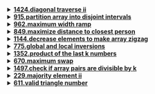 <details>
  <summary><strong><a href="https://leetcode.com/problems/diagonal-traverse-ii/"> 1424.diagonal traverse ii </a></strong></summary>

```cpp
class Solution {
public:
    vector<int> findDiagonalOrder(vector<vector<int>>& nums) {
        vector <int> result;
        queue <pair <int, int>> q;
        q.push({0, 0});

        while (!q.empty()){
            auto p = q.front();
            q.pop();
            result.push_back(nums[p.first][p.second]);

            if (p.second == 0 && p.first + 1 < nums.size())
                q.push({p.first + 1, 0});
            
            if (p.second + 1 < nums[p.first].size())
                q.push({p.first, p.second + 1});
            
        }
        return result;    
    }
};
```
</details>

<details>
  <summary><strong><a href = "https://leetcode.com/problems/partition-array-into-disjoint-intervals/">915.partition array into disjoint intervals</a></strong></summary>

```cpp
class Solution {
public:
    int partitionDisjoint(vector<int>& nums) {
        int* maxLeft = new int[nums.size()];
        int* minRight = new int[nums.size()];

        maxLeft[0] = nums[0];
        minRight[nums.size()-1] = nums[nums.size() - 1];

        for(int i = 1; i < nums.size(); i++){
            maxLeft[i] = max(nums[i], maxLeft[i-1]);
            minRight[nums.size()-i-1] = min(nums[nums.size()-i-1], minRight[nums.size()-i]);
        }
        
        for(int i = 0; i < nums.size(); i++)
            if(maxLeft[i] <= minRight[i+1])
                return i+1;

        delete[] maxLeft;
        delete[] minRight;

        return -1;
    }
};
```

</details>

<details>
  <summary><strong><a href = "https://leetcode.com/problems/maximum-width-ramp/">962.maximum width ramp</a></strong></summary>

```cpp
// Solution 1; time limit exceed
class Solution {
public:
    int maxWidthRamp(vector<int>& nums) {
        int n = nums.size();
        int ans = 0;

        for(int i = 0; i < n; i++)
            for(int j = i + 1; j < n; j++)
                if(nums[i] <= nums[j])
                    ans = max(ans, j-i);
        
        return ans;
    }
};

// Solution 2: 
class Solution {
public:
    int maxWidthRamp(vector<int>& nums) {
        stack <int> stk; 
        int n = nums.size();

        for(int i = 0; i < n; i++)
            if(stk.empty() || nums[stk.top()] > nums[i])
                stk.push(i);
        

        int best = 0;
        for(int j = n-1; j >= 0; j--){
            while(!stk.empty() && nums[stk.top()] <= nums[j]){
                int i = stk.top();
                stk.pop();
                best = max(best, j-i);
            }
        }
        return best;
    }
};
```

</details>

<details>
  <summary><strong><a href = "https://leetcode.com/problems/maximize-distance-to-closest-person/">849.maximize distance to closest person</a></strong></summary>

```cpp
class Solution {
public:
    int maxDistToClosest(vector<int>& seats) {
        int n = seats.size();
        int maxDistance = 0;
        int left = -1;
        int right = 0;

        for (int i = 0; i < n; ++i) {
            if (seats[i] == 1) 
                left = i;
            else {
                while ((right < n && seats[right] == 0) || right < i) 
                    ++right;
                

                int leftDistance = left == -1 ? n : i - left;
                int rightDistance = right == n ? n : right - i;
                int distance = std::min(leftDistance, rightDistance);
                maxDistance = std::max(maxDistance, distance);
            }
        }

        return maxDistance;
    }
};
```

</details>

<details>
  <summary><strong><a href = "https://leetcode.com/problems/decrease-elements-to-make-array-zigzag/">1144.decrease elements to make array zigzag</a></strong></summary>

```cpp
class Solution {
public:
    int movesToMakeZigzag(vector<int>& nums) {
        int oddCount = 0, evenCount = 0;
        
        if(nums.size() <= 1) 
            return 0;

        // Odd indices
        for(int i = 1; i < nums.size(); i+=2){
            if (i == nums.size() - 1){
                if(nums[i-1] <= nums[i])  oddCount += nums[i] - nums[i-1] + 1;
            }
            else{
                if(nums[i-1] <= nums[i] || nums[i+1] <= nums[i])  oddCount += nums[i] - (min(nums[i-1], nums[i+1]) - 1);
            }
        }

        // even indices
        for (int i = 0; i < nums.size(); i+=2){
            if (i == 0){
                if (nums[i] >= nums[i+1]) evenCount += nums[i] - (nums[i+1] - 1);
            }
            else if(i == nums.size() - 1){
                if (nums[i-1] <= nums[i])  evenCount += nums[i] - (nums[i-1] - 1);
            }
            else{
                if (nums[i-1] <= nums[i] || nums[i+1] <= nums[i])
                    evenCount += nums[i] - (min(nums[i-1], nums[i+1]) - 1);
        }
        return min(oddCount, evenCount);
    }
};
```
</details>

<details>
  <summary><strong><a href = "https://leetcode.com/problems/global-and-local-inversions/">775.global and local inversions</a></strong></summary>

```cpp
class Solution {
public:
    bool isIdealPermutation(vector<int>& nums) {
        int maxx = -1;
        for(int i = 0; i < nums.size()-2; i++){
            maxx = max(nums[i], maxx);
            if (maxx > nums[i+2])
                return false;
        }
        return true;
    }
};
```
</details>

<details>
  <summary><strong><a href = "https://leetcode.com/problems/product-of-the-last-k-numbers/">1352.product of the last k numbers</a></strong></summary>

```cpp
class ProductOfNumbers {
private:
    vector <int> products;
    int product;
public:
    ProductOfNumbers() {
        products.clear();
        product = 1;
    }
    
    void add(int num) {
        if(num){
            product *= num;
            products.push_back(product);
        }
        else{
            products.clear();
            product = 1;
        }
    }
    
    int getProduct(int k) {
        if(products.size() < k)
            return 0;
        else if(k == products.size())
            return product;
        else
            return static_cast<int>(products.back() / products[products.size() - 1 - k]);
    }
};
```

</details>

<details>
  <summary><strong><a href = "https://leetcode.com/problems/maximum-swap/">670.maximum swap</a></strong></summary>

```cpp
/* 
Approach: Swap from the right to the left to scan the digits from right to left, while keeping track of the current maximum.
Whenever we find a new digit that smaller than the maximum, we update the the maximum by swapping it with the found smaller one. 
The target is to put the greater digit towards the left of the digit.
*/

/*
 3  0
 l  r
 v  v
72636
    ^
    max

to swap left and right in a constant time: (convert 72636 to 76632)
72636 - 2000 + 6000 - 6 + 2
num   - (l-r)*10^3  +(l - r)*10^0
num - (l - r)*(10^3 - 10^0)
*/

class Solution {
public:
    int maximumSwap(int num) {
        int max_digit = -1, max_loc = -1, l_digit = -1, l_loc, r_digit, r_loc;
        // move one location every time from right to left
        for(int loc = 0, n = num; n; n /= 10, loc++){
            int curr_digit = n % 10;
            if (curr_digit > max_digit){
                max_digit = curr_digit;
                max_loc = loc;
            } 
            else if (curr_digit < max_digit){
                l_digit = curr_digit;
                l_loc = loc;
                r_digit = max_digit;
                r_loc = max_loc;
            }
        }

        if (l_digit == -1)
            return num;
        else 
            return num - (l_digit - r_digit) * (int)(pow(10, l_loc) - pow(10, r_loc));
    }
};
```
</details>

<details>
  <summary><strong><a href = "https://leetcode.com/problems/check-if-array-pairs-are-divisible-by-k/">1497.check if array pairs are divisible by k</a></strong></summary>

```cpp
class Solution {
public:
    bool canArrange(vector<int>& arr, int k) {
        unordered_map<int, int> remainders;  // to store the remainder of each element
        for(auto a: arr) 
            remainders[(a % k + k) % k] ++;

        if (remainders[0] % 2 == 1)
            return false;

        for(int i = 1; i < k; i++)
            if (remainders[i] != remainders[k - i])
                return false;

        return true;           
    }
};
```
</details>

<details>
  <summary><strong><a href = "https://leetcode.com/problems/majority-element-ii/">229.majority element ii</a></strong></summary>

```cpp
class Solution {
public:
    vector<int> majorityElement(vector<int>& nums) {
        vector <int> result;
        unordered_map <int, int> countMap;
        int threshold = nums.size() / 3;

        for(int num: nums){
            countMap[num]++;
            if(countMap[num] > threshold && find(result.begin(), result.end(), num) == result.end())
                result.push_back(num);
        }
        return result;
    }
};
```
</details>

<details>
  <summary><strong><a href = "https://leetcode.com/problems/valid-triangle-number/">611.valid triangle number</a></strong></summary>

```cpp
// First solution; time complexity = O(n^3); time limit exceed
class Solution {
public:
    int triangleNumber(vector<int>& nums) {
        int ans = 0;
        for(int i = 0; i < nums.size(); i++){
            for(int j = i+1; j < nums.size(); j++){
                for(int k = j+1; k < nums.size(); k++){
                    if(nums[i] + nums[j] > nums[k] && 
                    nums[i] + nums[k] > nums[j] &&
                    nums[j] + nums[k] > nums[i])
                        ans += 1;
                }
            }
        }
        return ans;
    }
};

// Optimized solution; time complexity = O(n^2)
class Solution {
public:
    int triangleNumber(vector<int>& nums) {
        sort(nums.begin(), nums.end());
        int ans = 0;
        for(int a = nums.size()-1; a > 0; a--){
            int b = 0;
            int c = a - 1;
            while(b < c){
                if(nums[b] + nums[c] > nums[a]){  // valid triangle
                    ans += c - b;
                    c -= 1;
                }
                else{  // not valid triangle; larger values are needed; move b to b+1
                    b += 1;
                }
            }
        }
        return ans;
    }
};
```
</details>